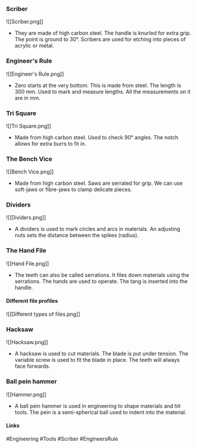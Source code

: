 ### Scriber

![[Scriber.png]]

- They are made of high carbon steel. The handle is knurled for extra grip. The point is ground to 30°. Scribers are used for etching into pieces of acrylic or metal.

### Engineer's Rule

![[Engineer's Rule.png]]

- Zero starts at the very bottom. This is made from steel. The length is 300 mm. Used to mark and measure lengths. All the measurements on it are in mm.

### Tri Square

![[Tri Square.png]]

- Made from high carbon steel. Used to check 90° angles. The notch allows for extra burrs to fit in.

### The Bench Vice

![[Bench Vice.png]]

- Made from high carbon steel. Saws are serrated for grip. We can use soft-jaws or fibre-jaws to clamp delicate pieces.

### Dividers

![[Dividers.png]]

- A dividers is used to mark circles and arcs in materials. An adjusting nuts sets the distance between the spikes (radius).

### The Hand File

![[Hand File.png]]

- The teeth can also be called serrations. It files down materials using the serrations. The hands are used to operate. The tang is inserted into the handle.

#### Different file profiles

![[Different types of files.png]]

### Hacksaw

![[Hacksaw.png]]

- A hacksaw is used to cut materials. The blade is put under tension. The variable screw is used to fit the blade in place. The teeth will always face forwards.

### Ball pein hammer

![[Hammer.png]]

- A ball pein hammer is used in engineering to shape materials and hit tools. The pein is a semi-spherical ball used to indent into the material.

#### Links
#Engineering #Tools #Scriber #EngineersRule